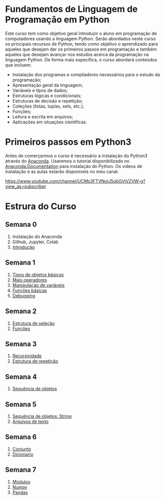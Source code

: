 # Fundamentos de Linguagem de Programação em Python

Este curso tem como objetivo geral introduzir o aluno em programação de computadores usando a linguagem Python. 
Serão abordados neste curso os principais recursos de Python, tendo como objetivo o aprendizado para aqueles que desejam dar os primeiros passos em programação e também aqueles que desejam avançar nos estudos acerca da programação na linguagem Python.
De forma mais específica, o curso abordará conteúdos que incluem:

- Instalação dos programas e compiladores necessários para o estudo da 
programação;
- Apresentação geral da linguagem;
- Variáveis e tipos de dados;
- Estruturas lógicas e condicionais; 
- Estruturas de decisão e repetição; 
- Coleções (listas, tuplas, sets, etc.); 
- Funções;
- Leitura e escrita em arquivos; 
- Aplicações em situações científicas.

# Primeiros passos em Python3

Antes de comerçarmos o curso é necessário a instalação do Python3 através do [Anaconda](https://www.anaconda.com/). Usaremos o tutorial disponibilizado no [Anaconda.Documentation](https://docs.anaconda.com/anaconda/) para instalação do Python. Os vídeos de instalação e as aulas estarão disponiveis no meu canal:

https://www.youtube.com/channel/UCMs3FTVNoIJ5obGVjVZVW-g?view_as=subscriber

# Estrura do Curso

## Semana 0

1. Instalação do Anaconda
2. Github, Jupyter, Colab
3. [Introdução](01.Introducao.ipynb)

## Semana 1

1. [Tipos de objetos básicos](02.Tipo_de_objetos_basicos.ipynb)
2. [Mais operadores](03.Mais_operadores.ipynb)
3. [Manipulação de variáveis](04.Manipulacao_de_variaveis.ipynb)
4. [Funções básicas](05.Funcoes_basicas.ipynb)
5. [Debugging](06.Debugging.ipynb)

## Semana 2

1. [Estrutura de seleção](07.Estrutura_de_selecao.ipynb)
2. [Funções](08.Funcoes.ipynb)

## Semana 3

1. [Recursividade](09.Recursividade.ipynb)
2. [Estrutura de repetição](10.Estrutura_de_repeticao.ipynb)

## Semana 4

1. [Sequência de objetos](11.Sequencia_de_objetos.ipynb)

## Semana 5

1. [Sequência de objetos: String](11.Sequencia_de_objetos.ipynb)
2. [Arquivos de texto](12.Arquivos_de_texto.ipynb)

## Semana 6

1. [Conjunto](13.Conjunto.ipynb)
2. [Dicionario](14.Dicionario.ipynb)

## Semana 7

1. [Módulos](15.Dicionario.ipynb)
2. [Numpy](16.Numpy.ipynb)
3. [Pandas](17.Pandas.ipynb)
